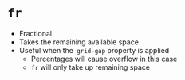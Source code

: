 # `fr`
- Fractional
- Takes the remaining available space
- Useful when the` grid-gap` property is applied
	- Percentages will cause overflow in this case
	- `fr` will only take up remaining space